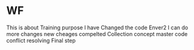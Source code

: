# WF
This is about Training purpose
I have Changed the code
 Enver2
I can do more changes
new cheages compelted 
Collection concept
master
code conflict resolving
Final step
